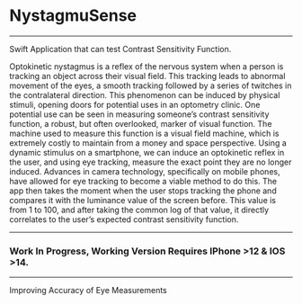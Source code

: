 # NystagmuSense

--- 

Swift Application that can test Contrast Sensitivity Function.

Optokinetic nystagmus is a reflex of the nervous system when a person is tracking an object
across their visual field. This tracking leads to abnormal movement of the eyes, a smooth tracking
followed by a series of twitches in the contralateral direction. This phenomenon can be induced by
physical stimuli, opening doors for potential uses in an optometry clinic. One potential use can be seen in
measuring someone’s contrast sensitivity function, a robust, but often overlooked, marker of visual
function. The machine used to measure this function is a visual field machine, which is extremely costly
to maintain from a money and space perspective. Using a dynamic stimulus on a smartphone, we can
induce an optokinetic reflex in the user, and using eye tracking, measure the exact point they are no longer
induced. Advances in camera technology, specifically on mobile phones, have allowed for eye tracking to
become a viable method to do this. The app then takes the moment when the user stops tracking the
phone and compares it with the luminance value of the screen before. This value is from 1 to 100, and
after taking the common log of that value, it directly correlates to the user’s expected contrast sensitivity
function.

---
### Work In Progress, Working Version Requires IPhone >12 & IOS >14. 
---
Improving Accuracy of Eye Measurements
